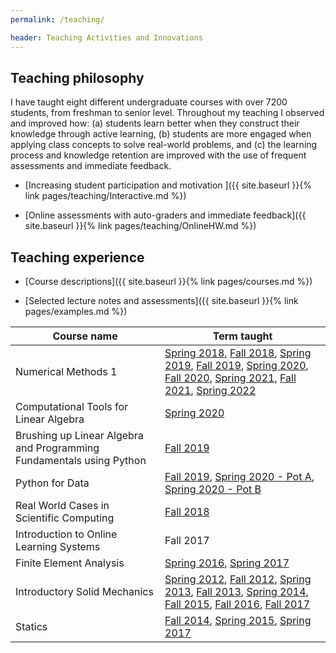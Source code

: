 ```yaml
---
permalink: /teaching/

header: Teaching Activities and Innovations
---
```


## Teaching philosophy

I have taught eight different undergraduate courses with over 7200 students, from freshman to senior level. Throughout my teaching I observed and improved how: (a) students learn better when they construct their knowledge through active learning, (b) students are more engaged when applying class concepts to solve real-world problems, and (c) the learning process and knowledge retention are improved with the use of frequent assessments and immediate feedback.


 <!-- I have taught eight different undergraduate courses with over 4700 students, varying from freshman to senior level classes. Through all of these teaching experiences, I have developed a teaching philosophy centered on three principles: (a) students learn better when they are able to construct their own knowledge through active learning,
 (b) students are more engaged when applying concepts from class to solve real-world problems, and (c) the learning process and knowledge retention can be improved with the use of frequent assessments with immediate feedback -->

- [Increasing student participation and motivation ]({{ site.baseurl }}{% link pages/teaching/Interactive.md %})


- [Online assessments with auto-graders and immediate feedback]({{ site.baseurl }}{% link pages/teaching/OnlineHW.md %})


## Teaching experience

- [Course descriptions]({{ site.baseurl }}{% link pages/courses.md %})

- [Selected lecture notes and assessments]({{ site.baseurl }}{% link pages/examples.md %})


<table class="table table-striped" >
  <thead>
    <tr>
      <th scope="col">Course name</th>
      <th scope="col">Term taught</th>
    </tr>
  </thead>
  <tbody>
    <tr>
      <td> Numerical Methods 1 </td>
      <td>
      <a href="https://relate.cs.illinois.edu/course/cs357-s18/" target="blank">Spring 2018</a>,
      <a href="https://relate.cs.illinois.edu/course/cs357-f18/" target="blank">Fall 2018</a>,
      <a href="https://relate.cs.illinois.edu/course/cs357-s19/" target="blank">Spring 2019</a>,
      <a href="https://courses.engr.illinois.edu/cs357/fa2019/" target="blank">Fall 2019</a>,
      <a href="https://courses.engr.illinois.edu/cs357/sp2020/" target="blank">Spring 2020</a>,
      <a href="https://courses.engr.illinois.edu/cs357/fa2020/" target="blank">Fall 2020</a>,
      <a href="https://courses.engr.illinois.edu/cs357/sp2021/" target="blank">Spring 2021</a>,
      <a href="https://courses.engr.illinois.edu/cs357/fa2021/" target="blank">Fall 2021</a>,
      <a href="https://courses.engr.illinois.edu/cs357/sp2022/" target="blank">Spring 2022</a>
      </td>
    </tr>
    <tr>
      <td> Computational Tools for Linear Algebra </td>
      <td> <a href="{{ site.baseurl }}/pages/old_syllabus/math299_sp20.html" target="blank">Spring 2020</a> </td>
    </tr>
    <tr>
      <td> Brushing up Linear Algebra and Programming Fundamentals using Python </td>
      <td> <a href="{{ site.baseurl }}/pages/old_syllabus/cs199_fa19.html" target="blank">Fall 2019</a> </td>
    </tr>
    <tr>
      <td> Python for Data </td>
      <td>
          <a href="{{ site.baseurl }}/pages/old_syllabus/cs199py_fa19.html" target="blank">Fall 2019</a>,
          <a href="{{ site.baseurl }}/pages/old_syllabus/cs199py_sp20A.html" target="blank">Spring 2020 - Pot A</a>,
          <a href="{{ site.baseurl }}/pages/old_syllabus/cs199py_sp20B.html" target="blank">Spring 2020 - Pot B</a>
      </td>
    </tr>
    <tr>
      <td> Real World Cases in Scientific Computing </td>
      <td> <a href="{{ site.baseurl }}/pages/old_syllabus/cs199_fa18.html" target="blank">Fall 2018</a> </td>
    </tr>
    <tr>
      <td> Introduction to Online Learning Systems </td>
      <td> Fall 2017</td>
    </tr>
    <tr>
      <td> Finite Element Analysis </td>
      <td>
      <a href="https://courses.grainger.illinois.edu/me471/sp2016/" target="blank">Spring 2016</a>,
      <a href="https://courses.grainger.illinois.edu/me471/sp2017/" target="blank">Spring 2017</a>
      </td>
    </tr>
    <tr>
      <td> Introductory Solid Mechanics </td>
      <td>
      <a href="{{ site.baseurl }}/pages/old_syllabus/TAM251_Syllabus_Spring2012.pdf" target="blank">Spring 2012</a>,
      <a href="{{ site.baseurl }}/pages/old_syllabus/TAM251_Syllabus_Fall_2012.pdf" target="blank">Fall 2012</a>,
      <a href="{{ site.baseurl }}/pages/old_syllabus/TAM251_Syllabus_Spring_2013.pdf" target="blank">Spring 2013</a>,
      <a href="{{ site.baseurl }}/pages/old_syllabus/TAM251_Syllabus_Fall_2013.pdf" target="blank">Fall 2013</a>,
      <a href="{{ site.baseurl }}/pages/old_syllabus/TAM251_Syllabus_Spring_2014.pdf" target="blank">Spring 2014</a>,
      <a href="https://courses.grainger.illinois.edu/tam251/fa2015/" target="blank">Fall 2015</a>,
      <a href="https://courses.grainger.illinois.edu/tam251/fa2016/" target="blank">Fall 2016</a>,
      <a href="https://courses.grainger.illinois.edu/tam251/fa2017/" target="blank">Fall 2017</a>
      </td>
    </tr>
    <tr>
      <td> Statics </td>
      <td>
      <a href="{{ site.baseurl }}/pages/old_syllabus/TAM211_Syllabus_Fall_2014.pdf" target="blank">Fall 2014</a>,
      <a href="{{ site.baseurl }}/pages/old_syllabus/TAM211_Syllabus_Spring2015.pdf" target="blank">Spring 2015</a>,
      <a href="https://courses.grainger.illinois.edu/tam210/sp2017/" target="blank">Spring 2017</a>
      </td>
    </tr>
  </tbody>
</table>

<!--
<table class="table table-striped" >
  <thead>
    <tr>
      <th scope="col">Course name</th>
      <th scope="col">Term taught</th>
    </tr>
  </thead>
  <tbody>
    <tr>
      <td> <a href="{{ site.baseurl }}{% link pages/courses.md %}/#cs357">Numerical Methods 1</a> </td>
      <td> Spring 2018, Fall 2018, Spring 2019, Fall 2019</td>
    </tr>
    <tr>
      <td> <a href="{{ site.baseurl }}{% link pages/courses.md %}/#cs199la">Brushing up linear algebra and programming skills using Python</a> </td>
      <td> Fall 2019</td>
    </tr>
    <tr>
      <td> <a href="{{ site.baseurl }}{% link pages/courses.md %}/#cs199py">Python for Data</a> </td>
      <td> Fall 2019</td>
    </tr>
    <tr>
      <td> <a href="{{ site.baseurl }}{% link pages/courses.md %}/#cs199ap">Real World Cases in Scientific Computing</a> </td>
      <td> Fall 2018</td>
    </tr>
    <tr>
      <td> <a href="{{ site.baseurl }}{% link pages/courses.md %}/#cs498onl">Introduction to Online Learning Systems</a> </td>
      <td> Fall 2017</td>
    </tr>
    <tr>
      <td> <a href="{{ site.baseurl }}{% link pages/courses.md %}/#me471">Finite Element Analysis</a> </td>
      <td> Spring 2016, Spring 2017</td>
    </tr>
    <tr>
      <td> <a href="{{ site.baseurl }}{% link pages/courses.md %}/#tam251">Introductory Solid Mechanics</a> </td>
      <td> Spring 2012, Fall 2012, Spring 2013, Fall 2013, Spring 2014, Fall 2015, Fall 2016, Fall 2017 </td>
    </tr>
    <tr>
      <td> <a href="{{ site.baseurl }}{% link pages/courses.md %}/#tam210">Statics</a> </td>
      <td> Fall 2014, Spring 2015, Spring 2017</td>
    </tr>
  </tbody>
</table> -->
